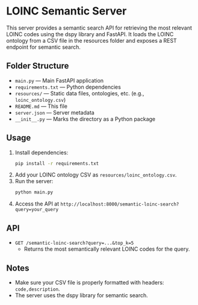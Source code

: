 # LOINC Semantic Server

This server provides a semantic search API for retrieving the most relevant LOINC codes using the dspy library and FastAPI. It loads the LOINC ontology from a CSV file in the resources folder and exposes a REST endpoint for semantic search.

## Folder Structure

- `main.py` — Main FastAPI application
- `requirements.txt` — Python dependencies
- `resources/` — Static data files, ontologies, etc. (e.g., `loinc_ontology.csv`)
- `README.md` — This file
- `server.json` — Server metadata
- `__init__.py` — Marks the directory as a Python package

## Usage

1. Install dependencies:
   ```sh
   pip install -r requirements.txt
   ```
2. Add your LOINC ontology CSV as `resources/loinc_ontology.csv`.
3. Run the server:
   ```sh
   python main.py
   ```
4. Access the API at `http://localhost:8000/semantic-loinc-search?query=your_query`

## API

- `GET /semantic-loinc-search?query=...&top_k=5`
  - Returns the most semantically relevant LOINC codes for the query.

## Notes
- Make sure your CSV file is properly formatted with headers: `code,description`.
- The server uses the dspy library for semantic search.

